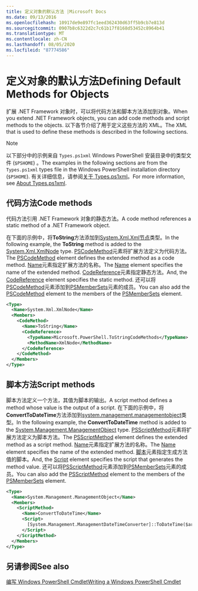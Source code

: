 ```yaml
---
title: 定义对象的默认方法 |Microsoft Docs
ms.date: 09/13/2016
ms.openlocfilehash: 10917de9e897fc1eed362430d63ff5b9cb7e813d
ms.sourcegitcommit: 0907b8c6322d2c7c61b17f8168d53452c8964b41
ms.translationtype: MT
ms.contentlocale: zh-CN
ms.lasthandoff: 08/05/2020
ms.locfileid: "87774586"
---
```

# <a name="defining-default-methods-for-objects"></a><span data-ttu-id="7afa9-102">定义对象的默认方法</span><span class="sxs-lookup"><span data-stu-id="7afa9-102">Defining Default Methods for Objects</span></span>

<span data-ttu-id="7afa9-103">扩展 .NET Framework 对象时，可以将代码方法和脚本方法添加到对象。</span><span class="sxs-lookup"><span data-stu-id="7afa9-103">When you extend .NET Framework objects, you can add code methods and script methods to the objects.</span></span>
<span data-ttu-id="7afa9-104">以下各节介绍了用于定义这些方法的 XML。</span><span class="sxs-lookup"><span data-stu-id="7afa9-104">The XML that is used to define these methods is described in the following sections.</span></span>

> [!NOTE]
> <span data-ttu-id="7afa9-105">以下部分中的示例来自 `Types.ps1xml` Windows PowerShell 安装目录中的类型文件 (`$PSHOME`) 。</span><span class="sxs-lookup"><span data-stu-id="7afa9-105">The examples in the following sections are from the `Types.ps1xml` types file in the Windows PowerShell installation directory (`$PSHOME`).</span></span> <span data-ttu-id="7afa9-106">有关详细信息，请参阅[关于 Types.ps1xml](/powershell/module/microsoft.powershell.core/about/about_types.ps1xml)。</span><span class="sxs-lookup"><span data-stu-id="7afa9-106">For more information, see [About Types.ps1xml](/powershell/module/microsoft.powershell.core/about/about_types.ps1xml).</span></span>

## <a name="code-methods"></a><span data-ttu-id="7afa9-107">代码方法</span><span class="sxs-lookup"><span data-stu-id="7afa9-107">Code methods</span></span>

<span data-ttu-id="7afa9-108">代码方法引用 .NET Framework 对象的静态方法。</span><span class="sxs-lookup"><span data-stu-id="7afa9-108">A code method references a static method of a .NET Framework object.</span></span>

<span data-ttu-id="7afa9-109">在下面的示例中，将**ToString**方法添加到[System.Xml.Xml节点](/dotnet/api/System.Xml.XmlNode)类型。</span><span class="sxs-lookup"><span data-stu-id="7afa9-109">In the following example, the **ToString** method is added to the [System.Xml.XmlNode](/dotnet/api/System.Xml.XmlNode) type.</span></span> <span data-ttu-id="7afa9-110">[PSCodeMethod](/dotnet/api/system.management.automation.pscodemethod)元素将扩展方法定义为代码方法。</span><span class="sxs-lookup"><span data-stu-id="7afa9-110">The [PSCodeMethod](/dotnet/api/system.management.automation.pscodemethod) element defines the extended method as a code method.</span></span> <span data-ttu-id="7afa9-111">[Name](/dotnet/api/system.management.automation.psmemberinfo.name?view=pscore-6.2.0#System_Management_Automation_PSMemberInfo_Name)元素指定扩展方法的名称。</span><span class="sxs-lookup"><span data-stu-id="7afa9-111">The [Name](/dotnet/api/system.management.automation.psmemberinfo.name?view=pscore-6.2.0#System_Management_Automation_PSMemberInfo_Name) element specifies the name of the extended method.</span></span> <span data-ttu-id="7afa9-112">[CodeReference](/dotnet/api/system.management.automation.pscodemethod.codereference?view=pscore-6.2.0#System_Management_Automation_PSCodeMethod_CodeReference)元素指定静态方法。</span><span class="sxs-lookup"><span data-stu-id="7afa9-112">And, the [CodeReference](/dotnet/api/system.management.automation.pscodemethod.codereference?view=pscore-6.2.0#System_Management_Automation_PSCodeMethod_CodeReference) element specifies the static method.</span></span> <span data-ttu-id="7afa9-113">还可以将[PSCodeMethod](/dotnet/api/system.management.automation.pscodemethod)元素添加到[PSMemberSets](/dotnet/api/system.management.automation.psmemberset?view=pscore-6.2.0)元素的成员。</span><span class="sxs-lookup"><span data-stu-id="7afa9-113">You can also add the [PSCodeMethod](/dotnet/api/system.management.automation.pscodemethod) element to the members of the [PSMemberSets](/dotnet/api/system.management.automation.psmemberset?view=pscore-6.2.0) element.</span></span>

```xml
<Type>
  <Name>System.Xml.XmlNode</Name>
  <Members>
    <CodeMethod>
      <Name>ToString</Name>
      <CodeReference>
        <TypeName>Microsoft.PowerShell.ToStringCodeMethods</TypeName>
        <MethodName>XmlNode</MethodName>
      </CodeReference>
    </CodeMethod>
  </Members>
</Type>
```

## <a name="script-methods"></a><span data-ttu-id="7afa9-114">脚本方法</span><span class="sxs-lookup"><span data-stu-id="7afa9-114">Script methods</span></span>

<span data-ttu-id="7afa9-115">脚本方法定义一个方法，其值为脚本的输出。</span><span class="sxs-lookup"><span data-stu-id="7afa9-115">A script method defines a method whose value is the output of a script.</span></span> <span data-ttu-id="7afa9-116">在下面的示例中，将**ConvertToDateTime**方法添加到[system.management.managementobject](/dotnet/api/System.Management.ManagementObject)类型。</span><span class="sxs-lookup"><span data-stu-id="7afa9-116">In the following example, the **ConvertToDateTime** method is added to the [System.Management.ManagementObject](/dotnet/api/System.Management.ManagementObject) type.</span></span> <span data-ttu-id="7afa9-117">[PSScriptMethod](/dotnet/api/system.management.automation.psscriptmethod?view=pscore-6.2.0)元素将扩展方法定义为脚本方法。</span><span class="sxs-lookup"><span data-stu-id="7afa9-117">The [PSScriptMethod](/dotnet/api/system.management.automation.psscriptmethod?view=pscore-6.2.0) element defines the extended method as a script method.</span></span> <span data-ttu-id="7afa9-118">[Name](/dotnet/api/system.management.automation.psmemberinfo.name?view=pscore-6.2.0#System_Management_Automation_PSMemberInfo_Name)元素指定扩展方法的名称。</span><span class="sxs-lookup"><span data-stu-id="7afa9-118">The [Name](/dotnet/api/system.management.automation.psmemberinfo.name?view=pscore-6.2.0#System_Management_Automation_PSMemberInfo_Name) element specifies the name of the extended method.</span></span> <span data-ttu-id="7afa9-119">[脚本](/dotnet/api/system.management.automation.psscriptmethod.script?view=pscore-6.2.0#System_Management_Automation_PSScriptMethod_Script)元素指定生成方法值的脚本。</span><span class="sxs-lookup"><span data-stu-id="7afa9-119">And, the [Script](/dotnet/api/system.management.automation.psscriptmethod.script?view=pscore-6.2.0#System_Management_Automation_PSScriptMethod_Script) element specifies the script that generates the method value.</span></span> <span data-ttu-id="7afa9-120">还可以将[PSScriptMethod](/dotnet/api/system.management.automation.psscriptmethod?view=pscore-6.2.0)元素添加到[PSMemberSets](/dotnet/api/system.management.automation.psmemberset?view=pscore-6.2.0)元素的成员。</span><span class="sxs-lookup"><span data-stu-id="7afa9-120">You can also add the [PSScriptMethod](/dotnet/api/system.management.automation.psscriptmethod?view=pscore-6.2.0) element to the members of the [PSMemberSets](/dotnet/api/system.management.automation.psmemberset?view=pscore-6.2.0) element.</span></span>

```xml
<Type>
  <Name>System.Management.ManagementObject</Name>
  <Members>
    <ScriptMethod>
      <Name>ConvertToDateTime</Name>
      <Script>
        [System.Management.ManagementDateTimeConverter]::ToDateTime($args[0])
      </Script>
    </ScriptMethod>
  </Members>
</Type>
```

## <a name="see-also"></a><span data-ttu-id="7afa9-121">另请参阅</span><span class="sxs-lookup"><span data-stu-id="7afa9-121">See also</span></span>

[<span data-ttu-id="7afa9-122">编写 Windows PowerShell Cmdlet</span><span class="sxs-lookup"><span data-stu-id="7afa9-122">Writing a Windows PowerShell Cmdlet</span></span>](./writing-a-windows-powershell-cmdlet.md)
